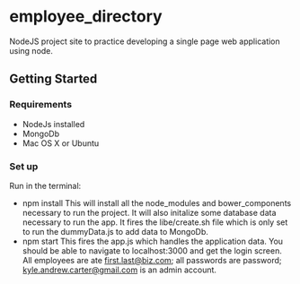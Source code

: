# employee_directory
NodeJS project site to practice developing a single page web application using node.

## Getting Started
### Requirements
- NodeJs installed
- MongoDb
- Mac OS X or Ubuntu

### Set up
Run in the terminal:
- npm install
This will install all the node_modules and bower_components necessary to run the project. It will also initalize some database data necessary to run the app. It fires the libe/create.sh file which is only set to run the dummyData.js to add data to MongoDb.
- npm start
This fires the app.js which handles the application data. You should be able to navigate to localhost:3000 and get the login screen. All employees are ate first.last@biz.com; all passwords are password; kyle.andrew.carter@gmail.com is an admin account.
